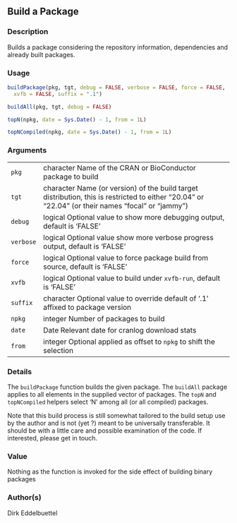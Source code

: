 
## Build a Package

### Description

Builds a package considering the repository information, dependencies
and already built packages.

### Usage

``` R
buildPackage(pkg, tgt, debug = FALSE, verbose = FALSE, force = FALSE,
  xvfb = FALSE, suffix = ".1")

buildAll(pkg, tgt, debug = FALSE)

topN(npkg, date = Sys.Date() - 1, from = 1L)

topNCompiled(npkg, date = Sys.Date() - 1, from = 1L)
```

### Arguments

|           |                                                                                                                                                   |
|-----------|---------------------------------------------------------------------------------------------------------------------------------------------------|
| `pkg`     | character Name of the CRAN or BioConductor package to build                                                                                       |
| `tgt`     | character Name (or version) of the build target distribution, this is restricted to either “20.04” or “22.04” (or their names “focal” or “jammy”) |
| `debug`   | logical Optional value to show more debugging output, default is ‘FALSE’                                                                          |
| `verbose` | logical Optional value show more verbose progress output, default is ‘FALSE’                                                                      |
| `force`   | logical Optional value to force package build from source, default is ‘FALSE’                                                                     |
| `xvfb`    | logical Optional value to build under `xvfb-run`, default is ‘FALSE’                                                                              |
| `suffix`  | character Optional value to override default of ‘.1’ affixed to package version                                                                   |
| `npkg`    | integer Number of packages to build                                                                                                               |
| `date`    | Date Relevant date for cranlog download stats                                                                                                     |
| `from`    | integer Optional applied as offset to `npkg` to shift the selection                                                                               |

### Details

The `buildPackage` function builds the given package. The `buildAll`
package applies to all elements in the supplied vector of packages. The
`topN` and `topNCompiled` helpers select ‘N’ among all (or all compiled)
packages.

Note that this build process is still somewhat tailored to the build
setup use by the author and is not (yet ?) meant to be universally
transferable. It should be with a little care and possible examination
of the code. If interested, please get in touch.

### Value

Nothing as the function is invoked for the side effect of building
binary packages

### Author(s)

Dirk Eddelbuettel

